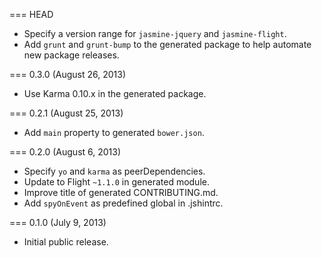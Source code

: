 === HEAD

* Specify a version range for `jasmine-jquery` and `jasmine-flight`.
* Add `grunt` and `grunt-bump` to the generated package to help automate new package releases.

=== 0.3.0 (August 26, 2013)

* Use Karma 0.10.x in the generated package.

=== 0.2.1 (August 25, 2013)

* Add `main` property to generated `bower.json`.

=== 0.2.0 (August 6, 2013)

* Specify `yo` and `karma` as peerDependencies.
* Update to Flight `~1.1.0` in generated module.
* Improve title of generated CONTRIBUTING.md.
* Add `spyOnEvent` as predefined global in .jshintrc.

=== 0.1.0 (July 9, 2013)

* Initial public release.
